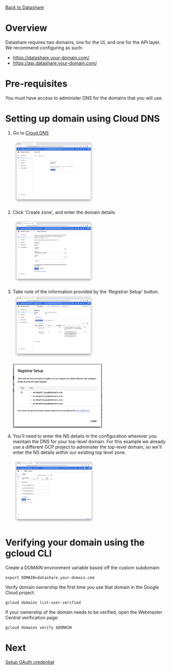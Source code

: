 [Back to Datashare](./README.md)

# Overview
Datashare requires two domains, one for the UI, and one for the API layer. We recommend configuring as such:
- https://datashare.your-domain.com/
- https://api.datashare.your-domain.com/

# Pre-requisites
You must have access to administer DNS for the domains that you will use.

# Setting up domain using Cloud DNS
1. Go to [Cloud DNS](https://console.cloud.google.com/net-services/dns/zones)

    <img src="./assets/domain/cloud_dns.png" alt="Cloud DNS" height="200"/>

2. Click 'Create zone', and enter the domain details

    <img src="./assets/domain/1-create_zone.png" alt="Create zone" height="200"/>

3. Take note of the information provided by the 'Registrar Setup' button.
    <img src="./assets/domain/2-zone_details.png" alt="Zone details" height="200"/>

    <img src="./assets/domain/3-registrar_setup.png" alt="Registrar setup" height="200"/>

4. You'll need to enter the NS details in the configuration wherever you maintain the DNS for your top-level domain. For this example we already use a different GCP project to administer the top-level domain, so we'll enter the NS details within our existing top level zone.

    <img src="./assets/domain/4-top_level_ns_setup.png" alt="Registrar top-level setup" height="200"/>

# Verifying your domain using the gcloud CLI
Create a DOMAIN environment variable based off the custom subdomain:

```
export DOMAIN=datashare.your-domain.com
```

Verify domain ownership the first time you use that domain in the Google Cloud project:

```
gcloud domains list-user-verified
```

If your ownership of the domain needs to be verified, open the Webmaster Central verification page:

```
gcloud domains verify $DOMAIN
```

# Next
[Setup OAuth credential](./CREDENTIAL_SETUP.md)
